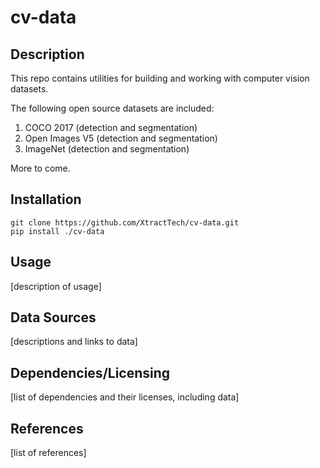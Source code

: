 # cv-data
  
## Description

This repo contains utilities for building and working with computer vision datasets.

The following open source datasets are included:
1. COCO 2017 (detection and segmentation)
1. Open Images V5 (detection and segmentation)
1. ImageNet (detection and segmentation)

More to come.

## Installation

```{bash}
git clone https://github.com/XtractTech/cv-data.git
pip install ./cv-data
```

## Usage

[description of usage]
  
## Data Sources

[descriptions and links to data]
  
## Dependencies/Licensing

[list of dependencies and their licenses, including data]

## References

[list of references]
